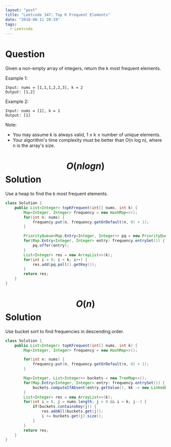 ```yaml
---
layout: "post"
title: "Leetcode 347: Top K Frequent Elements"
date: "2018-08-11 20:39"
tags:
  - Leetcode
---
```


# Question
Given a non-empty array of integers, return the k most frequent elements.

Example 1:
```
Input: nums = [1,1,1,2,2,3], k = 2
Output: [1,2]
```

Example 2:

```
Input: nums = [1], k = 1
Output: [1]
```

Note:

* You may assume k is always valid, 1 ≤ k ≤ number of unique elements.
* Your algorithm's time complexity must be better than O(n log n), where n is the array's size.

# $$O(nlogn)$$ Solution
Use a heap to find the k most frequent elements.
```java
class Solution {
    public List<Integer> topKFrequent(int[] nums, int k) {
        Map<Integer, Integer> frequency = new HashMap<>();
        for(int n: nums) {
            frequency.put(n, frequency.getOrDefault(n, 0) + 1);
        }

        PriorityQueue<Map.Entry<Integer, Integer>> pq = new PriorityQueue<>(Map.Entry.comparingByValue(Comparator.reverseOrder()));
        for(Map.Entry<Integer, Integer> entry: frequency.entrySet()) {
            pq.offer(entry);
        }
        List<Integer> res = new ArrayList<>(k);
        for(int i = 0; i < k; i++) {
            res.add(pq.poll().getKey());
        }
        return res;
    }
}
```

# $$O(n)$$ Solution
Use bucket sort to find frequencies in descending order.

```java
class Solution {
    public List<Integer> topKFrequent(int[] nums, int k) {
        Map<Integer, Integer> frequency = new HashMap<>();

        for(int n: nums) {
            frequency.put(n, frequency.getOrDefault(n, 0) + 1);
        }

        Map<Integer, List<Integer>> buckets = new TreeMap<>();
        for(Map.Entry<Integer, Integer> entry: frequency.entrySet()) {
            buckets.computeIfAbsent(entry.getValue(), kk -> new LinkedList<>()).add(entry.getKey());
        }
        List<Integer> res = new ArrayList<>(k);
        for(int i = 0, j = nums.length; j > 0 && i < k; j--) {
            if(buckets.containsKey(j)) {
                res.addAll(buckets.get(j));
                i += buckets.get(j).size();
            }
        }
        return res;
    }
}
```
